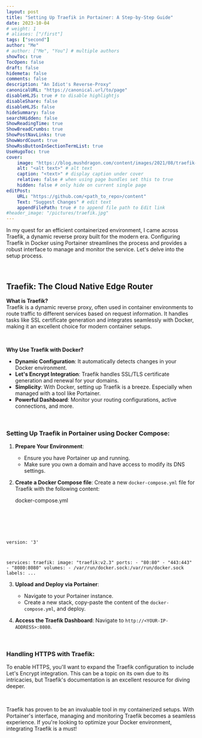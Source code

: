 ```yaml
---
layout: post
title: "Setting Up Traefik in Portainer: A Step-by-Step Guide"
date: 2023-10-04
# weight: 1
# aliases: ["/first"]
tags: ["second"]
author: "Me"
# author: ["Me", "You"] # multiple authors
showToc: true
TocOpen: false
draft: false
hidemeta: false
comments: false
description: "An Idiot's Reverse-Proxy"
canonicalURL: "https://canonical.url/to/page"
disableHLJS: true # to disable highlightjs
disableShare: false
disableHLJS: false
hideSummary: false
searchHidden: false
ShowReadingTime: true
ShowBreadCrumbs: true
ShowPostNavLinks: true
ShowWordCount: true
ShowRssButtonInSectionTermList: true
UseHugoToc: true
cover:
    image: "https://blog.mushdragon.com/content/images/2021/08/traefik-logo.jpg" # image path/url
    alt: "<alt text>" # alt text
    caption: "<text>" # display caption under cover
    relative: false # when using page bundles set this to true
    hidden: false # only hide on current single page
editPost:
    URL: "https://github.com/<path_to_repo>/content"
    Text: "Suggest Changes" # edit text
    appendFilePath: true # to append file path to Edit link
#header_image: "/pictures/traefik.jpg"
---
```


In my quest for an efficient containerized environment, I came across Traefik, a dynamic reverse proxy built for the modern era. Configuring Traefik in Docker using Portainer streamlines the process and provides a robust interface to manage and monitor the service. Let's delve into the setup process.

<br/>

## Traefik: The Cloud Native Edge Router

**What is Traefik?**  
Traefik is a dynamic reverse proxy, often used in container environments to route traffic to different services based on request information. It handles tasks like SSL certificate generation and integrates seamlessly with Docker, making it an excellent choice for modern container setups.

<br/>

**Why Use Traefik with Docker?**  
   - **Dynamic Configuration**: It automatically detects changes in your Docker environment.
   - **Let's Encrypt Integration**: Traefik handles SSL/TLS certificate generation and renewal for your domains.
   - **Simplicity**: With Docker, setting up Traefik is a breeze. Especially when managed with a tool like Portainer.
   - **Powerful Dashboard**: Monitor your routing configurations, active connections, and more.

<br/>

### Setting Up Traefik in Portainer using Docker Compose: 

1. **Prepare Your Environment**:
   - Ensure you have Portainer up and running.
   - Make sure you own a domain and have access to modify its DNS settings.
   
2. **Create a Docker Compose file**:
   Create a new `docker-compose.yml` file for Traefik with the following content:

   <div class="code-wrapper">
    <div class="code-header">docker-compose.yml</div>
    <div class="highlight"><pre><code class="language-yaml">
version: '3'

services:
  traefik:
    image: "traefik:v2.3"
    ports:
      - "80:80"
      - "443:443"
      - "8080:8080"
    volumes:
      - /var/run/docker.sock:/var/run/docker.sock
    labels:
      ...
    </code></pre></div>
   </div>

3. **Upload and Deploy via Portainer**:
   - Navigate to your Portainer instance.
   - Create a new stack, copy-paste the content of the `docker-compose.yml`, and deploy.

4. **Access the Traefik Dashboard**: Navigate to `http://<YOUR-IP-ADDRESS>:8080`.

<br/>

### Handling HTTPS with Traefik:

To enable HTTPS, you'll want to expand the Traefik configuration to include Let's Encrypt integration. This can be a topic on its own due to its intricacies, but Traefik's documentation is an excellent resource for diving deeper.

<br/>

Traefik has proven to be an invaluable tool in my containerized setups. With Portainer's interface, managing and monitoring Traefik becomes a seamless experience. If you're looking to optimize your Docker environment, integrating Traefik is a must!
